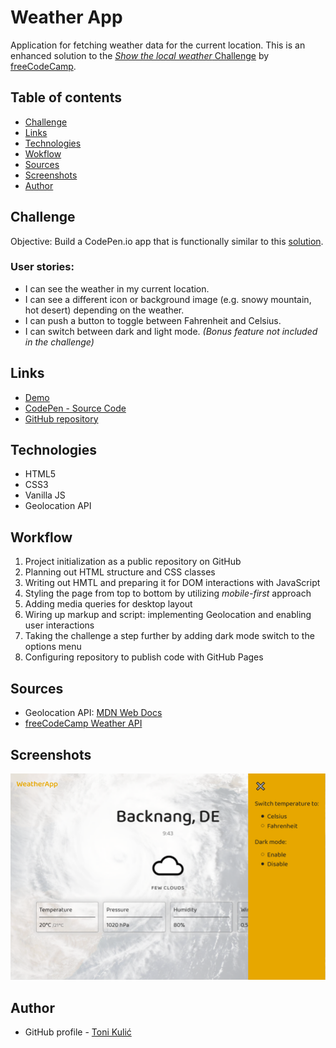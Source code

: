 # Weather App

Application for fetching weather data for the current location. This is an enhanced solution to the [_Show the local weather_ Challenge](https://www.freecodecamp.org/learn/coding-interview-prep/take-home-projects/show-the-local-weather) by [freeCodeCamp](https://www.freecodecamp.org).

## Table of contents

-   [Challenge](#challenge)
-   [Links](#links)
-   [Technologies](#technologies)
-   [Wokflow](#workflow)
-   [Sources](#sources)
-   [Screenshots](#screenshots)
-   [Author](#author)

## Challenge

Objective: Build a CodePen.io app that is functionally similar to this [solution](https://codepen.io/freeCodeCamp/full/bELRjV).

### User stories:

-   I can see the weather in my current location.
-   I can see a different icon or background image (e.g. snowy mountain, hot desert) depending on the weather.
-   I can push a button to toggle between Fahrenheit and Celsius.
-   I can switch between dark and light mode. _(Bonus feature not included in the challenge)_

## Links

-   [Demo](https://codepen.io/toni00/full/ExZzXRN)
-   [CodePen - Source Code](https://codepen.io/toni00/pen/ExZzXRN)
-   [GitHub repository](https://github.com/tkulic/weather-app)

## Technologies

-   HTML5
-   CSS3
-   Vanilla JS
-   Geolocation API

## Workflow

1. Project initialization as a public repository on GitHub
2. Planning out HTML structure and CSS classes
3. Writing out HMTL and preparing it for DOM interactions with JavaScript
4. Styling the page from top to bottom by utilizing _mobile-first_ approach
5. Adding media queries for desktop layout
6. Wiring up markup and script: implementing Geolocation and enabling user interactions
7. Taking the challenge a step further by adding dark mode switch to the options menu
8. Configuring repository to publish code with GitHub Pages

## Sources

-   Geolocation API: [MDN Web Docs](https://developer.mozilla.org/en-US/docs/Web/API/Geolocation_API)
-   [freeCodeCamp Weather API](https://weather-proxy.freecodecamp.rocks/)

## Screenshots

![Tablet layout](./screenshots/Screenshot.png)

## Author

-   GitHub profile - [Toni Kulić](https://github.com/tkulic)
